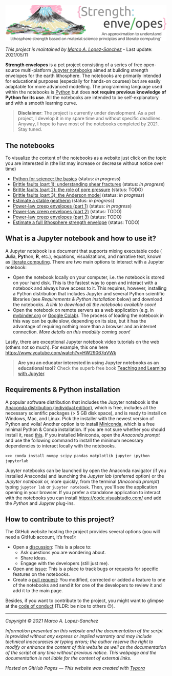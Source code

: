 ![header](https://raw.githubusercontent.com/marcoalopez/strength_envelopes/master/figures/header.webp)

_This project is maintained by [Marco A. Lopez-Sanchez](https://marcoalopez.github.io/)_ - Last update: 2021/05/11

**Strength envelopes** is a pet project consisting of a series of free open-source multi-platform [Jupyter notebooks](https://jupyter.org/) aimed at building strength envelopes for the earth lithosphere. The notebooks are primarily intended for educational purposes (especially for hands-on courses) but are easily adaptable for more advanced modelling. The programming language used within the notebooks is [Python](https://www.python.org/) but does **not require previous knowledge of Python for its use**. All the notebooks are intended to be self-explanatory and with a smooth learning curve.

> **Disclaimer**: The project is currently under development. As a pet project, I develop it in my spare time and without specific deadlines.  Anyway, I hope to have most of the notebooks completed by 2021. Stay tuned.

## The notebooks
To visualize the content of the notebooks as a website just click on the topic you are interested in (the list may increase or decrease without notice over time)

- [Python for science: the basics](https://nbviewer.jupyter.org/github/marcoalopez/strength_envelopes/blob/master/notebooks/Python_basics.ipynb?flush_cache=true) (status: _in progress_)
- [Brittle faults (part 1): understanding shear fractures](https://nbviewer.jupyter.org/github/marcoalopez/strength_envelopes/blob/master/notebooks/brittle_faults.ipynb?flush_cache=true) (status: _in progress_)
- [Brittle faults (part 2): the role of pore pressure]() (status: TODO)
- [Brittle faults (part 3): the Anderson model](https://nbviewer.jupyter.org/github/marcoalopez/strength_envelopes/blob/master/notebooks/brittle_faults_2.ipynb?flush_cache=true) (status: _in progress_)
- [Estimate a stable geotherm](https://nbviewer.jupyter.org/github/marcoalopez/strength_envelopes/blob/master/notebooks/stable_geotherm.ipynb?flush_cache=true) (status: _in progress_)
- [Power-law creep envelopes (part 1)](https://nbviewer.jupyter.org/github/marcoalopez/strength_envelopes/blob/master/notebooks/creep_flow_laws.ipynb?flush_cache=true) (status: _in progress_)
- [Power-law creep envelopes (part 2)]() (status: TODO)
- [Power-law creep envelopes (part 3)]() (status: TODO)
- [Estimate a full lithosphere strength envelope](https://nbviewer.jupyter.org/github/marcoalopez/strength_envelopes/blob/master/notebooks/Full_strength_envelope.ipynb?flush_cache=true) (status: TODO)

## What is a Jupyter notebook and how to use it?

A Jupyter notebook is a document that supports mixing executable code ( **Ju**lia, **Pyt**hon, **R**, etc.), equations, visualizations, and narrative text, known as [literate computing](https://osf.io/h9gsd/). There are two main options to interact with a Jupyter notebook:

- Open the notebook locally on your computer, i.e. the notebook is stored on your hard disk. This is the fastest way to open and interact with a notebook and always have access to it. This requires, however, installing a Python distribution that includes Jupyter and several Python scientific libraries (see _Requirements & Python installation_ below) and download the notebooks. _A link to download all the notebooks available soon!_
- Open the notebook on remote servers as a web application (e.g. in [mybinder.org](https://mybinder.org/) or [Google Colab](https://colab.research.google.com/)). The process of loading the notebook in this way can be quite slow, depending on its size, but it has the advantage of requiring nothing more than a browser and an internet connection. _More details on this modality coming soon!_

Lastly, there are exceptional Jupyter notebook video tutorials on the web (others not so much). For example, this one here https://www.youtube.com/watch?v=HW29067qVWk

> **Are you an educator interested in using Jupyter notebooks as an educational tool?** Check the superb free book [Teaching and Learning with Jupyter](https://jupyter4edu.github.io/jupyter-edu-book/).

## Requirements & Python installation

A popular software distribution that includes the Jupyter notebook is the [Anaconda distribution (individual edition)](https://www.anaconda.com/products/individual), which is free, includes all the necessary scientific packages (> 5 GB disk space), and is ready to install on Windows, Mac, and Linux. Pick the installer with the newest version of Python and voila! Another option is to install [Miniconda](https://docs.conda.io/en/latest/miniconda.html), which is a free minimal Python & Conda installation. If you are not sure whether you should install it, read [this](https://docs.conda.io/projects/conda/en/latest/user-guide/install/download.html#anaconda-or-miniconda). If you installed Miniconda, open the _Anaconda prompt_ and use the following command to install the minimum necessary dependencies to interact locally with the notebooks.

```shell
>>> conda install numpy scipy pandas matplotlib jupyter ipython jupyterlab 
```

Jupyter notebooks can be launched by open the Anaconda navigator (if you installed Anaconda) and launching the _Jupyter lab_ (preferred option) or the _Jupyter notebook_ or, more quickly, from the terminal (_Anaconda prompt_) typing ``jupyter lab`` or  ``jupyter notebook``. Then, you'll see the application opening in your browser. If you prefer a standalone application to interact with the notebooks you can install https://code.visualstudio.com/ and add the *Python* and *Jupyter* plug-ins.

## How to contribute to this project?

The GitHub website hosting the project provides several options (you will need a GitHub account, it’s free!):

- Open a [discussion](https://github.com/marcoalopez/strength_envelopes/discussions): This is a place to:
  - Ask questions you are wondering about.
  - Share ideas.
  - Engage with the developers (still just me).
- Open and [issue](https://github.com/marcoalopez/strength_envelopes/issues): This is a place to track bugs or requests for specific features on the notebooks.
- Create a [pull request](https://github.com/marcoalopez/strength_envelopes/pulls): You modified, corrected or added a feature to one of the notebooks and send it for one of the developers to review it and add it to the main page.

Besides, if you want to contribute to the project, you might want to glimpse at the [code of conduct](https://github.com/marcoalopez/strength_envelopes/blob/master/CODE_OF_CONDUCT.md) (TLDR: be nice to others 😉).  



---

*Copyright © 2021 Marco A. Lopez-Sanchez*  

*Information presented on this website and the documentation of the script is provided without any express or implied warranty and may include technical inaccuracies or typing errors; the author reserve the right to modify or enhance the content of this website as well as the documentation of the script at any time without previous notice. This webpage and the documentation is not liable for the content of external links.*  

*Hosted on GitHub Pages — This website was created with [Typora](https://typora.io/)*